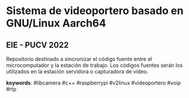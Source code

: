 # Sistema de videoportero basado en GNU/Linux Aarch64
## EIE - PUCV 2022

Repositorio destinado a sincronizar el código fuente entre el microcomputador y la estación de trabajo.
Los códigos fuentes serán los utilizados en la estación servidora o capturadora de vídeo.

**keywords**: #libcamera #c++ #raspberrypi #v2linux #videoportero #voip #rtp
